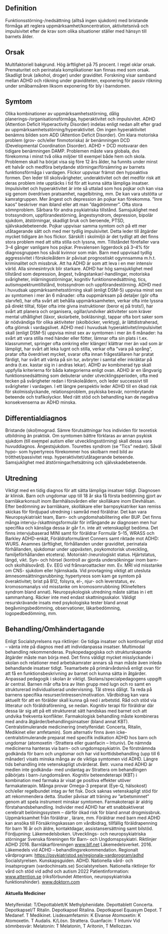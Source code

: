 ## Definition

Funktionsstörning-/nedsättning (alltså ingen sjukdom) med bristande förmåga att reglera uppmärksamhet/koncentration, aktivitetsnivå och impulsivitet efter de krav som olika situationer ställer med hänsyn till barnets ålder.

## Orsak

Multifaktoriell bakgrund. Hög ärftlighet på 75 procent. I regel oklar orsak. Prematuritet och perinatala komplikationer kan finnas med som orsak. Skadligt bruk (alkohol, droger) under graviditet. Forskning visar samband mellan ADHD och rökning under graviditeten, exponering för passiv rökning under småbarnsåren liksom exponering för bly i barndomen.

## Symtom

Olika kombinationer av uppmärksamhetsstörning, dålig planerings-/organisationsförmåga, hyperaktivitet och impulsivitet. ADHD (Attention Deficit Hyperactivity Disorder) indelas enligt nedan allt efter grad av uppmärksamhetsstörning/hyperaktivitet. Om ingen hyperaktivitet benämns bilden som ADD (Attention Deficit Disorder). Om klara motoriska problem (grov- och/eller finmotoriska) är benämningen DCD (Developmental Coordination Disorder). ADHD + DCD motsvarar den tidigare benämningen DAMP. Problemen måste vara globala, dvs förekomma i minst två olika miljöer till exempel både hem och skola. Problemen skall ha börjat visa sig före 12 års ålder, ha funnits under minst ett halvår och medföra betydande störningar/försämring av barnets funktionsförmåga i vardagen.
Flickor uppvisar främst den hypoaktiva formen. Den leder till skolsvårigheter, underaktivitet och det medför risk att deras problem inte upptäcks i tid för att kunna sätta lämpliga insatser. Impulsivitet och hyperaktivitet är inte så uttalad som hos pojkar och kan visa sig genom överdriven pratsamhet, nagelbitning, mm. De kan vara utstötta ur kamratgruppen. Mer ångest och depression än pojkar kan förekomma. ”Inre kaos” beskriver man ibland eller att man ”dagdrömmer”. Ofta stora sömnproblem. Sårbara för andra psykiatriska tillstånd. Samsjuklighet med trotssyndrom, uppförandestörning, ångestsyndrom, depression, bipolär sjukdom, ätstörningar, skadligt bruk och beroende, PTSD, självskadebeteende.
Pojkar uppvisar samma symtom och på ett mer utåtagerande sätt och med mer tydlig impulsivitet. Detta leder till åtgärder mycket tidigare än hos flickor. Särskilt i skolmiljö är det tydligt att det finns stora problem med att sitta stilla och lyssna, mm. Tillståndet förefaller vara 3–4 gånger vanligare hos pojkar. Prevalensen liggerdock på 3–4% för diagnosgruppen hos såväl kvinnor som män.
Barn med uppvisad tydlig aggressivitet i förskoleåldern är påvisat prognostiskt ogynnsamma m.h.t. kriminalitet och missbruk.
Att ha ADHD är som att leva i en mer intensiv värld. Alla sinnesintryck blir starkare.
ADHD har hög samsjuklighet med tillstånd som depression, ångest, tvångstankar/-handlingar, motoriska svårigheter, inlärningsstörningar, kognitiv funktionsnedsättning, tics, autismspektrumtillstånd, trotssyndrom och uppförandestörning.
ADHD med i huvudsak uppmärksamhetsstörning skall (enligt DSM-5) uppvisa minst sex av symtomen i mer än 6 månader: ofta ouppmärksam på detaljer (gör ofta slarvfel), har ofta svårt att behålla uppmärksamheten, verkar ofta inte lyssna på direkt tilltal, följer ofta inte givna instruktioner (beror ej på trots!), har svårt att planera och organisera, ogillar/undviker aktiviteter som kräver mental uthållighet (läxor, skolarbete, bokläsning), tappar ofta bort saker som är nödvändiga för olika aktiviteter (skolböcker, verktyg), är lättdistraherad, ofta glömsk i vardagslivet.
ADHD med i huvudsak hyperaktivitet/impulsivitet skall (enligt DSM-5) uppvisa minst sex av symtomen i mer än 6 månader: ha svårt att vara stilla med händer eller fötter, lämnar ofta sin plats i t.ex. klassrummet, springer ofta omkring eller klänger/ klättrar mer än vad som är lämpligt, har svårt att leka lugnt och stilla, verkar ofta ”vara på språng”, pratar ofta överdrivet mycket, svarar ofta innan frågeställaren har pratat färdigt, har svårt att vänta på sin tur, avbryter i samtal eller inkräktar på andra (t.ex. kastar sig in i andras lekar).
ADHD av kombinerad typ skall uppfylla kriterierna för båda kategorierna enligt ovan.
ADHD är en långvarig funktionsnedsättning som debuterar under utvecklingsperioden, ofta med tecken på svårigheter redan i förskoleåldern, och leder successivt till svårigheter i vardagen.
I ett längre perspektiv leder ADHD till en ökad risk för skolmisslyckande, relationsproblem, psykiska besvär, norm­brytande beteende och trafik­olyckor. Med rätt stöd och behandling kan de negativa konsekvenserna av ADHD minska.

## Differentialdiagnos

Bristande (skol)mognad. Sämre förutsättningar hos individen för teoretisk utbildning än praktisk. Om symtomen bättre förklaras av annan psykisk sjukdom (till exempel autism eller utvecklingsstörning) skall dessa vara huvuddiagnos. Ångestsjukdom. Tourettes syndrom (se ”Tics” nedan). Såväl hypo- som hypertyreos förekommer hos skolbarn med bild av trötthet/passivitet resp. hyperaktivitet/utåtagerande beteende. Samsjuklighet med ätstörningar/hetsätning och självskadebeteende.

## Utredning

Viktigt med en tidig diagnos för att sätta lämpliga insatser tidigt. Diagnosen är klinisk. Barn och ungdomar upp till 18 år ska få första bedömning gjort av barnläkarkonsult inom Barnhälsovården eller skolläkare inom Elevhälsan. Efter bedömning av barnläkare, skolläkare eller barnpsykiatriker kan remiss skickas för fördjupad utredning i samråd med föräldrar.
Det kan vara Neuropsykiatriskt team, Barn- och ungdomshabilitering eller BUP.
Det finns många intervju-/skattningsformulär för infångande av diagnosen men hur specifika och känsliga dessa är går f.n. inte att vetenskapligt bedöma. Det finns intervjubaserad MINI samt för föräldrar Formulär 5–15, WRASS och Barkley ADHD-enkät, Föräldraformuläret Conners samt riktade mot ADHD: WURS.
Anamnes (ärftlighet, förhållanden under graviditet, perinatala förhållanden, sjukdomar under uppväxten, psykomotorisk utveckling, familjeförhållanden etcetera). Motoriskt-/neurologiskt status. Hjärtstatus, längd, vikt. Syn- och hörsel (kontroll av gjorda undersökningar inom barn- och skolhälsovård). Ev. EEG vid frånvaroattacker mm. Ev. MRI vid misstanke om CNS- sjukdom eller hjärnskada. Vid provtagning viktigt att utesluta ämnesomsättningsrubbning; hypertyreos som kam ge symtom på överaktivitet; brist på B12, folsyra, el-, njur- och leverstatus, ev. kromosomanalys vid misstanke om kromosomrubbning (Klinefelters syndrom bland annat).
Neuropsykologisk utredning måste sättas in i ett sammanhang. Räcker inte med endast skattningsskalor. Väldigt resurskrävande insats med psykologiska tester bland annat begåvningsbedömning, observationer, läkarbedömning, logopedbedömning, mm.

## Behandling/Omhändertagande

Enligt Socialstyrelsens nya riktlinjer:
Ge tidiga insatser och kontinuerligt stöd – vänta inte på diagnos med att individanpassa insatser.
Multimodal behandling rekommenderas.
Psykopedagogiska och strukturskapande åtgärder måste man börja med. Det finns väldigt mycket misslyckande i skolan och relationer med arbetskamrater annars så man måste även inleda behandlande insatser tidigt. Teamarbete på primärvårdsnivå enligt ovan för att få en funktionsbeskrivning av barnet och kunna sätta in åtgärder. Anpassad pedagogik i skolan är viktigt. Skolans/specialpedagogens uppgift är central. Barnen mår ofta bra av liten grupp med lugn och ro samt en strukturerad individualiserad undervisning. Tål stress dåligt. Ta reda på barnens specifika resurser/intressen/motivation. Vårdbidrag kan vara aktuellt för att en förälder skall kunna gå ned i arbetstid. Råd och stöd via litteratur och föräldraförening, se nedan. Kognitiv terapi för föräldrar där dessa lär sig att på ett strukturerat sätt handskas med barnet och att undvika frekventa konflikter.
Farmakologisk behandling måste kombineras med andra åtgärder/behandlingsinsatser (bland annat KBT). Centralstimulerande medicinering (metylfenidat: Concerta, Ritalin, Medikinet eller amfetamin). Som alternativ finns även icke-centralstimulerande preparat med specifik indikation ADHD hos barn och ungdomar (atomoxetin -Strattera eller guanfacin – Intuniv). De nämnda medicinerna hanteras via barn- och ungdomspsykiatrin. De förstnämnda godkända för barn och ungdomar och har vid korttidsbehandling (upp till 6 månader) visats minska många av de viktiga symtomen vid ADHD. Längre tids behandling inte vetenskapligt utvärderat. Betr. vuxna med ADHD är medlen inte godkända- med undantag av Strattera om behandlingen påbörjats i barn-/ungdomsåren. Kognitiv beteendeterapi (KBT) i kombination med farmaka är visat ge positiva effekter utöver farmakaterapin. Många provar Omega-3 preparat (Eye-Q, hälsokost) och/eller regelbundet intag av fet fisk. Dock saknas vetenskapligt stöd för att rekommendera detta. Studier påvisar att träning av ”arbetsminnet” genom att spela instrument minskar symtomen.
Farmakoterapi är aldrig förstahandsbehandling.
Individer med ADHD har ett snabbaktiverat cerebralt belöningssystem – därför ökad risk för bland annat drogmissbruk. Uppmärksamhet från föräldrar , lärare, mm.
Föräldrar med barn med ADHD kan ansöka till Försäkringskassan om vårdbidrag, tillfällig föräldrapenning för barn 16 år och äldre, kontaktdagar, assistansersättning samt bilstöd.
Fördjupning: Läkemedelsboken. Utvecklings- och neuropsykiatriska störningar
Svenska föreningen för Barn- och Ungdomspsykiatri. Riktlinjer ADHD 2016.
Barnläkarföreningen www.blf.net
Läkemedelsverket. 2016. Läkemedels vid ADHD – behandlingsrekommendation.
Regionalt vårdprogram: https://psykiatristod.se/regionala-vardprogram/adhd
Socialstyrelsen. Kunskapsguiden. ADHD.
Nationella vård- och insatsprogram (vardochinsats.se)
Socialstyrelsen. Nationella riktlinjer för vård och stöd vid adhd och autism 2022
Patientinformation:
www.attention.se (riksförbundet Attention, neuropsykiatriska funktionshinder).
www.doktorn.com

#### Aktuella Mediciner

Metylfenidat: T/Depottablett/K Methylphenidate. Depottablett Concerta. Depotkapsel/T Ritalin. Depotkapsel Ritalina. Depotkapsel Equasym Depot. T Medanef. T Medikinet.
Lisdexamfetamin: K Elvanse
Atomoxetin: K Atomoxetin. T Audalis. K/Lösn. Strattera.
Guanfacin: T Intuniv
Vid sömnbesvär:
Melatonin: T Melatonin, T Aritonin, T Mellozzan.

